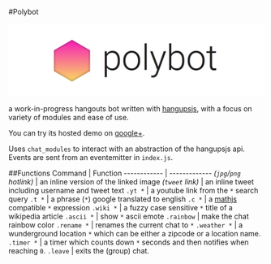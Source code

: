 #Polybot

![polybot banner](banner.png)

a work-in-progress hangouts bot written with [hangupsjs](https://github.com/tdryer/hangups), with a focus on variety of modules and ease of use.

You can try its hosted demo on [google+](https://plus.google.com/114969566275981000493/about).

Uses `chat_modules` to interact with an abstraction of the hangupsjs api. Events are sent from an eventemitter in `index.js`.

##Functions
Command | Function
------------ | -------------
*(`jpg`/`png` hotlink)* | an inline version of the linked image
*(`tweet` link)* | an inline tweet including username and tweet text
`.yt *` | a youtube link from the `*` search query
`.t *` | a phrase (`*`) google translated to english
`.c *` | a [mathjs](http://mathjs.org/) compatible `*` expression
`.wiki *` | a fuzzy case sensitive `*` title of a wikipedia article
`.ascii *` | show `*` ascii emote
`.rainbow` | make the chat rainbow color
`.rename *` | renames the current chat to `*`
`.weather *` | a wunderground location `*` which can be either a zipcode or a location name.
`.timer *` | a timer which counts down `*` seconds and then notifies when reaching `0`.
`.leave` | exits the (group) chat.